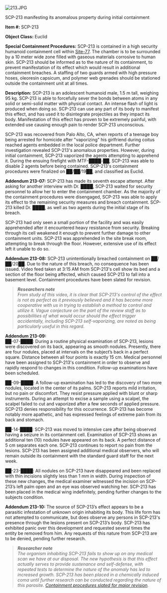 ![213.JPG](http://scp-wiki.wdfiles.com/local--files/scp-213/213.JPG)

SCP-213 manifesting its anomalous property during initial containment

**Item #:** SCP-213

**Object Class:** Euclid

**Special Containment Procedures:** SCP-213 is contained in a high security humanoid containment cell within [Site-77](http://www.scp-wiki.net/secure-facility-dossier-site-77). The chamber is to be surrounded by a 10 meter wide zone filled with gaseous materials corrosive to human skin. SCP-213 should be informed as to the nature of its containment, to prevent manifestation of its effect which would result in additional containment breaches. A staffing of two guards armed with high pressure hoses, oleoresin capsicum, and polymer web grenades should be stationed outside the containment unit at all times.

**Description:** SCP-213 is an adolescent humanoid male, 1.5 m tall, weighing 95 kg. SCP-213 is able to forcefully sever the bonds between atoms in any solid or semi-solid matter with physical contact. An intense flash of light is produced when doing so. SCP-213 can use any part of its body to manifest this effect, and has used it to disintegrate projectiles as they impact its body. Manifestation of this effect has proven to be extremely painful, with extended use causing enough pain to render SCP-213 unconscious.

SCP-213 was recovered from Palo Alto, CA, when reports of a teenage boy being arrested for homicide after "vaporizing" his girlfriend during coitus reached agents embedded in the local police department. Further investigation revealed SCP-213's anomalous properties. However, during initial containment, SCP-213 vaporized the agents attempting to apprehend it. During the ensuing firefight with MTF-████-██, SCP-213 was able to disable 2 agents before being contained. SCP-213's containment procedures were finalized on ██/██/19██, and classified as Euclid.

**Addendum 213-07:** SCP-213 has made its seventh escape attempt. After asking for another interview with Dr. ████, SCP-213 waited for security personnel to allow her to enter the containment chamber. As the majority of the containment procedures were disengaged, SCP-213 was able to apply its effect to the remaining security measures and breach containment. SCP-213 killed Dr. ████, as well as two agents during the initial stage of its breach.

SCP-213 had only seen a small portion of the facility and was easily apprehended after it encountered heavy resistance from security. Breaking through its cell weakened it enough to prevent further damage to other containment units. SCP-213 was apprehended in the site break room, attempting to break through the floor. However, extensive use of its effect left it unable to do so.

**Addendum 213-08:** SCP-213 unintentionally breached containment on ██/██/20██. Due to the nature of this breach, no consequence has been issued. Video feed taken at 3:15 AM from SCP-213's cell show its bed and a section of the floor being affected, which caused SCP-213 to fall into a basement level. Containment procedures have been slated for revision.

> **_Researchers note_**  
> _From study of this video, it is clear that SCP-213's control of the effect is not as perfect as it previously believed and it has become more cooperative with us in trying to establish a method to control and utilize it. Vague conjecture on the part of the review staff as to possibilities of what would occur should the effect trigger accidentally, including SCP-213 self-vaporizing, are noted as being particularly useful in this regard._

**Addendum 213-09:**  
██-07-████: During a routine physical examination of SCP-213, lesions were discovered on its back, appearing as smooth nodules. Presently, there are four nodules, placed at intervals on the subject’s back in a perfect square. Distance between all four points is exactly 15 cm. Medical personnel have been assigned to SCP-213's containment in order to observe and rapidly respond to changes in this condition. Follow-up examinations have been scheduled.

██-09-████: A follow-up examination has led to the discovery of two more nodules, located in the center of its palms. SCP-213 reports mild irritation, but no pain or discomfort. They resist pressure applied with blunt or sharp instruments. During an attempt to excise a sample using a scalpel, the scalpel failed to cut and vaporized after a few seconds of applied pressure. SCP-213 denies responsibility for this occurrence. SCP-213 has become notably more apathetic, and has expressed feelings of extreme pain from its back and stomach.

██-14-████: SCP-213 was moved to intensive care after being observed having a seizure in its containment cell. Examination of SCP-213 shows an additional ten (10) nodules have appeared on its back. A perfect distance of 5 cm separates each one. SCP-213 continues to report no pain from the lesions. SCP-213 has been assigned additional medical observers, who will remain outside its containment with the standard guard staff for the next week.

██-23-████: All nodules on SCP-213 have disappeared and been replaced with thin incisions slightly less than 1 mm in width. During inspection of these new changes, the medical examiner witnessed the incision on SCP-213’s left palm open and an eye was observed watching her. SCP-213 has been placed in the medical wing indefinitely, pending further changes to the subjects condition.

**Addendum 213-10:** The source of SCP-213’s effect appears to be a parasitic infestation of unknown origin inhabiting its body. This life form has not attempted to communicate, but does observe any persons in SCP-213's presence through the lesions present on SCP-213’s body. SCP-213 has exhibited panic over this development and requested several times the entity be removed from him. Any requests of this nature from SCP-213 are to be denied, pending further research.

> **_Researcher note_**  
> _The organism inhabiting SCP-213 fails to show up on any medical scan we have at our disposal. The new hypothesis is that this effect actually serves to provide sustenance and self-defense, with repeated tests to determine the nature of the anomaly has led to increased growth. SCP-213 has been placed in a chemically induced coma until further research can be conducted regarding the nature of this parasite. [Containment procedures slated for major revision](/daydreamin)._